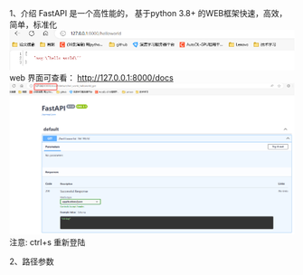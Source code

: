 1、介绍
FastAPI 是一个高性能的，
基于python 3.8+ 的WEB框架快速，高效，简单，标准化
![alt text](image/image.png)
web 界面可查看：
http://127.0.0.1:8000/docs
![alt text](image/web.png)
注意: ctrl+s 重新登陆

2、路径参数


